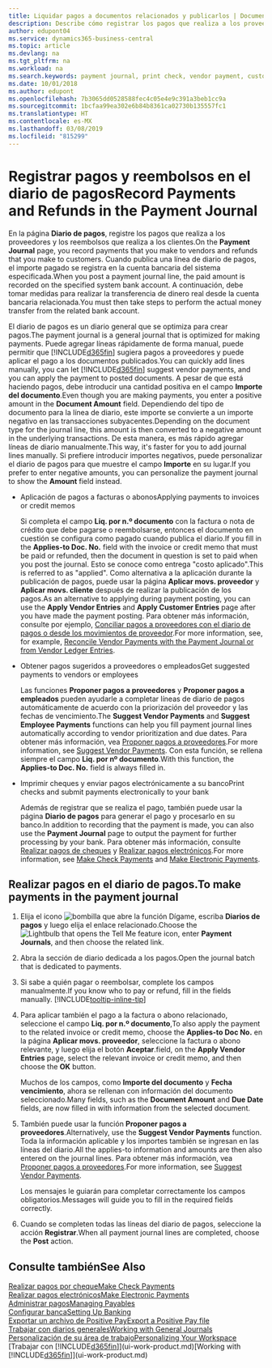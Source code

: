 ```yaml
---
title: Liquidar pagos a documentos relacionados y publicarlos | Documentos de Microsoft
description: Describe cómo registrar los pagos que realiza a los proveedores y los reembolsos que realiza a los clientes.
author: edupont04
ms.service: dynamics365-business-central
ms.topic: article
ms.devlang: na
ms.tgt_pltfrm: na
ms.workload: na
ms.search.keywords: payment journal, print check, vendor payment, customer refund, creditor, debt, balance due, AP
ms.date: 10/01/2018
ms.author: edupont
ms.openlocfilehash: 7b3065dd0528588fec4c05e4e9c391a3beb1cc9a
ms.sourcegitcommit: 1bcfaa99ea302e6b84b8361ca02730b135557fc1
ms.translationtype: HT
ms.contentlocale: es-MX
ms.lasthandoff: 03/08/2019
ms.locfileid: "815299"
---
```

# <a name="record-payments-and-refunds-in-the-payment-journal"></a><span data-ttu-id="c9d33-103">Registrar pagos y reembolsos en el diario de pagos</span><span class="sxs-lookup"><span data-stu-id="c9d33-103">Record Payments and Refunds in the Payment Journal</span></span>

<span data-ttu-id="c9d33-104">En la página **Diario de pagos**, registre los pagos que realiza a los proveedores y los reembolsos que realiza a los clientes.</span><span class="sxs-lookup"><span data-stu-id="c9d33-104">On the **Payment Journal** page, you record payments that you make to vendors and refunds that you make to customers.</span></span> <span data-ttu-id="c9d33-105">Cuando publica una línea de diario de pagos, el importe pagado se registra en la cuenta bancaria del sistema especificada.</span><span class="sxs-lookup"><span data-stu-id="c9d33-105">When you post a payment journal line, the paid amount is recorded on the specified system bank account.</span></span> <span data-ttu-id="c9d33-106">A continuación, debe tomar medidas para realizar la transferencia de dinero real desde la cuenta bancaria relacionada.</span><span class="sxs-lookup"><span data-stu-id="c9d33-106">You must then take steps to perform the actual money transfer from the related bank account.</span></span>  

<span data-ttu-id="c9d33-107">El diario de pagos es un diario general que se optimiza para crear pagos.</span><span class="sxs-lookup"><span data-stu-id="c9d33-107">The payment journal is a general journal that is optimized for making payments.</span></span> <span data-ttu-id="c9d33-108">Puede agregar líneas rápidamente de forma manual, puede permitir que [!INCLUDE[d365fin](includes/d365fin_md.md)] sugiera pagos a proveedores y puede aplicar el pago a los documentos publicados.</span><span class="sxs-lookup"><span data-stu-id="c9d33-108">You can quickly add lines manually, you can let [!INCLUDE[d365fin](includes/d365fin_md.md)] suggest vendor payments, and you can apply the payment to posted documents.</span></span> <span data-ttu-id="c9d33-109">A pesar de que está haciendo pagos, debe introducir una cantidad positiva en el campo **Importe del documento**.</span><span class="sxs-lookup"><span data-stu-id="c9d33-109">Even though you are making payments, you enter a positive amount in the **Document Amount** field.</span></span> <span data-ttu-id="c9d33-110">Dependiendo del tipo de documento para la línea de diario, este importe se convierte a un importe negativo en las transacciones subyacentes.</span><span class="sxs-lookup"><span data-stu-id="c9d33-110">Depending on the document type for the journal line, this amount is then converted to a negative amount in the underlying transactions.</span></span> <span data-ttu-id="c9d33-111">De esta manera, es más rápido agregar líneas de diario manualmente.</span><span class="sxs-lookup"><span data-stu-id="c9d33-111">This way, it's faster for you to add journal lines manually.</span></span> <span data-ttu-id="c9d33-112">Si prefiere introducir importes negativos, puede personalizar el diario de pagos para que muestre el campo **Importe** en su lugar.</span><span class="sxs-lookup"><span data-stu-id="c9d33-112">If you prefer to enter negative amounts, you can personalize the payment journal to show the **Amount** field instead.</span></span>  

- <span data-ttu-id="c9d33-113">Aplicación de pagos a facturas o abonos</span><span class="sxs-lookup"><span data-stu-id="c9d33-113">Applying payments to invoices or credit memos</span></span>

    <span data-ttu-id="c9d33-114">Si completa el campo **Liq. por n.º documento** con la factura o nota de crédito que debe pagarse o reembolsarse, entonces el documento en cuestión se configura como pagado cuando publica el diario.</span><span class="sxs-lookup"><span data-stu-id="c9d33-114">If you fill in the **Applies-to Doc. No.** field with the invoice or credit memo that must be paid or refunded, then the document in question is set to paid when you post the journal.</span></span> <span data-ttu-id="c9d33-115">Esto se conoce como entrega "costo aplicado".</span><span class="sxs-lookup"><span data-stu-id="c9d33-115">This is referred to as "applied".</span></span> <span data-ttu-id="c9d33-116">Como alternativa a la aplicación durante la publicación de pagos, puede usar la página **Aplicar movs. proveedor** y **Aplicar movs. cliente** después de realizar la publicación de los pagos.</span><span class="sxs-lookup"><span data-stu-id="c9d33-116">As an alternative to applying during payment posting, you can use the **Apply Vendor Entries** and **Apply Customer Entries** page after you have made the payment posting.</span></span> <span data-ttu-id="c9d33-117">Para obtener más información, consulte por ejemplo, [Conciliar pagos a proveedores con el diario de pagos o desde los movimientos de proveedor](payables-how-apply-purchase-transactions-manually.md).</span><span class="sxs-lookup"><span data-stu-id="c9d33-117">For more information, see, for example, [Reconcile Vendor Payments with the Payment Journal or from Vendor Ledger Entries](payables-how-apply-purchase-transactions-manually.md).</span></span>  

- <span data-ttu-id="c9d33-118">Obtener pagos sugeridos a proveedores o empleados</span><span class="sxs-lookup"><span data-stu-id="c9d33-118">Get suggested payments to vendors or employees</span></span>

    <span data-ttu-id="c9d33-119">Las funciones **Proponer pagos a proveedores** y **Proponer pagos a empleados** pueden ayudarle a completar líneas de diario de pagos automáticamente de acuerdo con la priorización del proveedor y las fechas de vencimiento.</span><span class="sxs-lookup"><span data-stu-id="c9d33-119">The **Suggest Vendor Payments** and **Suggest Employee Payments** functions can help you fill payment journal lines automatically according to vendor prioritization and due dates.</span></span> <span data-ttu-id="c9d33-120">Para obtener más información, vea [Proponer pagos a proveedores](payables-how-suggest-vendor-payments.md).</span><span class="sxs-lookup"><span data-stu-id="c9d33-120">For more information, see [Suggest Vendor Payments](payables-how-suggest-vendor-payments.md).</span></span> <span data-ttu-id="c9d33-121">Con esta función, se rellena siempre el campo **Liq. por nº documento**.</span><span class="sxs-lookup"><span data-stu-id="c9d33-121">With this function, the **Applies-to Doc. No.** field is always filled in.</span></span>  

- <span data-ttu-id="c9d33-122">Imprimir cheques y enviar pagos electrónicamente a su banco</span><span class="sxs-lookup"><span data-stu-id="c9d33-122">Print checks and submit payments electronically to your bank</span></span>

    <span data-ttu-id="c9d33-123">Además de registrar que se realiza el pago, también puede usar la página **Diario de pagos** para generar el pago y procesarlo en su banco.</span><span class="sxs-lookup"><span data-stu-id="c9d33-123">In addition to recording that the payment is made, you can also use the **Payment Journal** page to output the payment for further processing by your bank.</span></span> <span data-ttu-id="c9d33-124">Para obtener más información, consulte [Realizar pagos de cheques](payables-how-work-checks.md) y [Realizar pagos electrónicos](payables-how-export-payments-bank-file.md).</span><span class="sxs-lookup"><span data-stu-id="c9d33-124">For more information, see [Make Check Payments](payables-how-work-checks.md) and [Make Electronic Payments](payables-how-export-payments-bank-file.md).</span></span>  

## <a name="to-make-payments-in-the-payment-journal"></a><span data-ttu-id="c9d33-125">Realizar pagos en el diario de pagos.</span><span class="sxs-lookup"><span data-stu-id="c9d33-125">To make payments in the payment journal</span></span>

1. <span data-ttu-id="c9d33-126">Elija el icono ![bombilla que abre la función Dígame](media/ui-search/search_small.png "Dígame que desea hacer"), escriba **Diarios de pagos** y luego elija el enlace relacionado.</span><span class="sxs-lookup"><span data-stu-id="c9d33-126">Choose the ![Lightbulb that opens the Tell Me feature](media/ui-search/search_small.png "Tell me what you want to do") icon, enter **Payment Journals**, and then choose the related link.</span></span>
2. <span data-ttu-id="c9d33-127">Abra la sección de diario dedicada a los pagos.</span><span class="sxs-lookup"><span data-stu-id="c9d33-127">Open the journal batch that is dedicated to payments.</span></span>
3. <span data-ttu-id="c9d33-128">Si sabe a quién pagar o reembolsar, complete los campos manualmente.</span><span class="sxs-lookup"><span data-stu-id="c9d33-128">If you know who to pay or refund, fill in the fields manually.</span></span> [!INCLUDE[tooltip-inline-tip](includes/tooltip-inline-tip_md.md)]
4. <span data-ttu-id="c9d33-129">Para aplicar también el pago a la factura o abono relacionado, seleccione el campo **Liq. por n.º documento**,</span><span class="sxs-lookup"><span data-stu-id="c9d33-129">To also apply the payment to the related invoice or credit memo, choose the **Applies-to Doc No.**</span></span> <span data-ttu-id="c9d33-130">en la página **Aplicar movs. proveedor**, seleccione la factura o abono relevante, y luego elija el botón **Aceptar**.</span><span class="sxs-lookup"><span data-stu-id="c9d33-130">field, on the **Apply Vendor Entries** page, select the relevant invoice or credit memo, and then choose the **OK** button.</span></span>

    <span data-ttu-id="c9d33-131">Muchos de los campos, como **Importe del documento** y **Fecha vencimiento**, ahora se rellenan con información del documento seleccionado.</span><span class="sxs-lookup"><span data-stu-id="c9d33-131">Many fields, such as the **Document Amount** and **Due Date** fields, are now filled in with information from the selected document.</span></span>
5. <span data-ttu-id="c9d33-132">También puede usar la función **Proponer pagos a proveedores**.</span><span class="sxs-lookup"><span data-stu-id="c9d33-132">Alternatively, use the **Suggest Vendor Payments** function.</span></span> <span data-ttu-id="c9d33-133">Toda la información aplicable y los importes también se ingresan en las líneas del diario.</span><span class="sxs-lookup"><span data-stu-id="c9d33-133">All the applies-to information and amounts are then also entered on the journal lines.</span></span> <span data-ttu-id="c9d33-134">Para obtener más información, vea [Proponer pagos a proveedores](payables-how-suggest-vendor-payments.md).</span><span class="sxs-lookup"><span data-stu-id="c9d33-134">For more information, see [Suggest Vendor Payments](payables-how-suggest-vendor-payments.md).</span></span>

    <span data-ttu-id="c9d33-135">Los mensajes le guiarán para completar correctamente los campos obligatorios.</span><span class="sxs-lookup"><span data-stu-id="c9d33-135">Messages will guide you to fill in the required fields correctly.</span></span>
6.  <span data-ttu-id="c9d33-136">Cuando se completen todas las líneas del diario de pagos, seleccione la acción **Registrar**.</span><span class="sxs-lookup"><span data-stu-id="c9d33-136">When all payment journal lines are completed, choose the **Post** action.</span></span>

## <a name="see-also"></a><span data-ttu-id="c9d33-137">Consulte también</span><span class="sxs-lookup"><span data-stu-id="c9d33-137">See Also</span></span>
[<span data-ttu-id="c9d33-138">Realizar pagos por cheque</span><span class="sxs-lookup"><span data-stu-id="c9d33-138">Make Check Payments</span></span>](payables-how-work-checks.md)  
[<span data-ttu-id="c9d33-139">Realizar pagos electrónicos</span><span class="sxs-lookup"><span data-stu-id="c9d33-139">Make Electronic Payments</span></span>](payables-how-export-payments-bank-file.md)  
[<span data-ttu-id="c9d33-140">Administrar pagos</span><span class="sxs-lookup"><span data-stu-id="c9d33-140">Managing Payables</span></span>](payables-manage-payables.md)  
[<span data-ttu-id="c9d33-141">Configurar banca</span><span class="sxs-lookup"><span data-stu-id="c9d33-141">Setting Up Banking</span></span>](bank-setup-banking.md)  
[<span data-ttu-id="c9d33-142">Exportar un archivo de Positive Pay</span><span class="sxs-lookup"><span data-stu-id="c9d33-142">Export a Positive Pay file</span></span>](finance-how-positive-pay.md)  
[<span data-ttu-id="c9d33-143">Trabajar con diarios generales</span><span class="sxs-lookup"><span data-stu-id="c9d33-143">Working with General Journals</span></span>](ui-work-general-journals.md)  
[<span data-ttu-id="c9d33-144">Personalización de su área de trabajo</span><span class="sxs-lookup"><span data-stu-id="c9d33-144">Personalizing Your Workspace</span></span>](ui-personalization-user.md)  
<span data-ttu-id="c9d33-145">[Trabajar con [!INCLUDE[d365fin](includes/d365fin_md.md)]](ui-work-product.md)</span><span class="sxs-lookup"><span data-stu-id="c9d33-145">[Working with [!INCLUDE[d365fin](includes/d365fin_md.md)]](ui-work-product.md)</span></span>  
